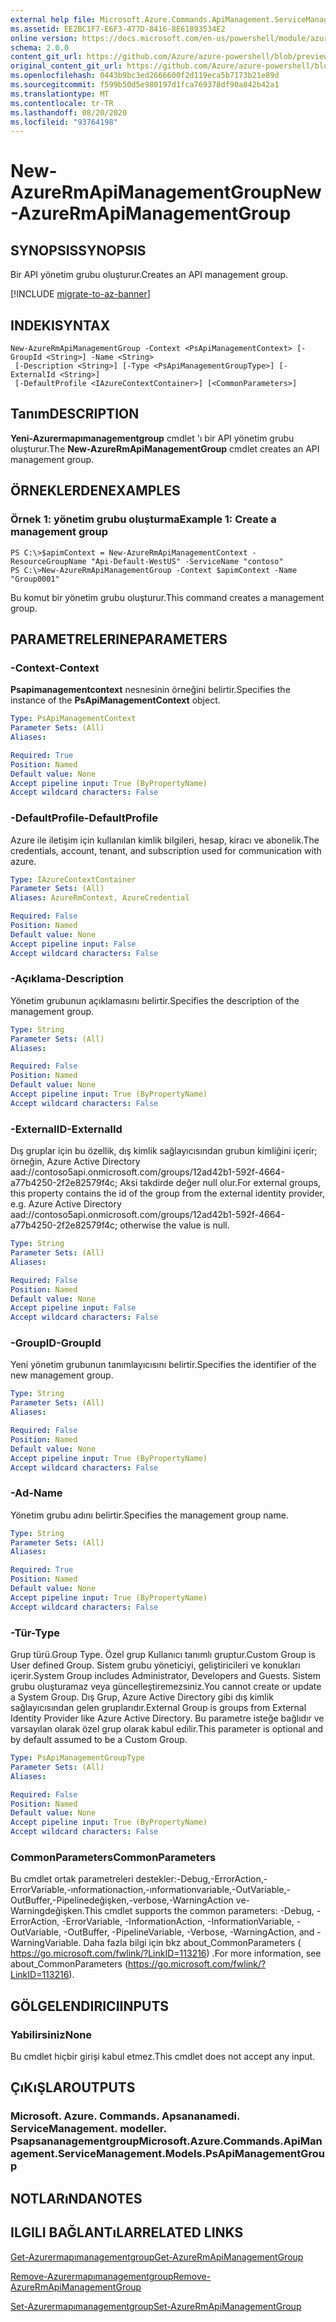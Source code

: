 ```yaml
---
external help file: Microsoft.Azure.Commands.ApiManagement.ServiceManagement.dll-Help.xml
ms.assetid: EE2BC1F7-E6F3-477D-8416-8E61893534E2
online version: https://docs.microsoft.com/en-us/powershell/module/azurerm.apimanagement/new-azurermapimanagementgroup
schema: 2.0.0
content_git_url: https://github.com/Azure/azure-powershell/blob/preview/src/ResourceManager/ApiManagement/Commands.ApiManagement/help/New-AzureRmApiManagementGroup.md
original_content_git_url: https://github.com/Azure/azure-powershell/blob/preview/src/ResourceManager/ApiManagement/Commands.ApiManagement/help/New-AzureRmApiManagementGroup.md
ms.openlocfilehash: 0443b9bc3ed2666600f2d119eca5b7173b21e89d
ms.sourcegitcommit: f599b50d5e980197d1fca769378df90a842b42a1
ms.translationtype: MT
ms.contentlocale: tr-TR
ms.lasthandoff: 08/20/2020
ms.locfileid: "93764198"
---
```

# <span data-ttu-id="fb348-101">New-AzureRmApiManagementGroup</span><span class="sxs-lookup"><span data-stu-id="fb348-101">New-AzureRmApiManagementGroup</span></span>

## <span data-ttu-id="fb348-102">SYNOPSIS</span><span class="sxs-lookup"><span data-stu-id="fb348-102">SYNOPSIS</span></span>
<span data-ttu-id="fb348-103">Bir API yönetim grubu oluşturur.</span><span class="sxs-lookup"><span data-stu-id="fb348-103">Creates an API management group.</span></span>

[!INCLUDE [migrate-to-az-banner](../../includes/migrate-to-az-banner.md)]

## <span data-ttu-id="fb348-104">INDEKI</span><span class="sxs-lookup"><span data-stu-id="fb348-104">SYNTAX</span></span>

```
New-AzureRmApiManagementGroup -Context <PsApiManagementContext> [-GroupId <String>] -Name <String>
 [-Description <String>] [-Type <PsApiManagementGroupType>] [-ExternalId <String>]
 [-DefaultProfile <IAzureContextContainer>] [<CommonParameters>]
```

## <span data-ttu-id="fb348-105">Tanım</span><span class="sxs-lookup"><span data-stu-id="fb348-105">DESCRIPTION</span></span>
<span data-ttu-id="fb348-106">**Yeni-Azurermapımanagementgroup** cmdlet 'ı bir API yönetim grubu oluşturur.</span><span class="sxs-lookup"><span data-stu-id="fb348-106">The **New-AzureRmApiManagementGroup** cmdlet creates an API management group.</span></span>

## <span data-ttu-id="fb348-107">ÖRNEKLERDEN</span><span class="sxs-lookup"><span data-stu-id="fb348-107">EXAMPLES</span></span>

### <span data-ttu-id="fb348-108">Örnek 1: yönetim grubu oluşturma</span><span class="sxs-lookup"><span data-stu-id="fb348-108">Example 1: Create a management group</span></span>
```
PS C:\>$apimContext = New-AzureRmApiManagementContext -ResourceGroupName "Api-Default-WestUS" -ServiceName "contoso"
PS C:\>New-AzureRmApiManagementGroup -Context $apimContext -Name "Group0001"
```

<span data-ttu-id="fb348-109">Bu komut bir yönetim grubu oluşturur.</span><span class="sxs-lookup"><span data-stu-id="fb348-109">This command creates a management group.</span></span>

## <span data-ttu-id="fb348-110">PARAMETRELERINE</span><span class="sxs-lookup"><span data-stu-id="fb348-110">PARAMETERS</span></span>

### <span data-ttu-id="fb348-111">-Context</span><span class="sxs-lookup"><span data-stu-id="fb348-111">-Context</span></span>
<span data-ttu-id="fb348-112">**Psapimanagementcontext** nesnesinin örneğini belirtir.</span><span class="sxs-lookup"><span data-stu-id="fb348-112">Specifies the instance of the **PsApiManagementContext** object.</span></span>

```yaml
Type: PsApiManagementContext
Parameter Sets: (All)
Aliases: 

Required: True
Position: Named
Default value: None
Accept pipeline input: True (ByPropertyName)
Accept wildcard characters: False
```

### <span data-ttu-id="fb348-113">-DefaultProfile</span><span class="sxs-lookup"><span data-stu-id="fb348-113">-DefaultProfile</span></span>
<span data-ttu-id="fb348-114">Azure ile iletişim için kullanılan kimlik bilgileri, hesap, kiracı ve abonelik.</span><span class="sxs-lookup"><span data-stu-id="fb348-114">The credentials, account, tenant, and subscription used for communication with azure.</span></span>
 
```yaml
Type: IAzureContextContainer
Parameter Sets: (All)
Aliases: AzureRmContext, AzureCredential

Required: False
Position: Named
Default value: None
Accept pipeline input: False
Accept wildcard characters: False
```

### <span data-ttu-id="fb348-115">-Açıklama</span><span class="sxs-lookup"><span data-stu-id="fb348-115">-Description</span></span>
<span data-ttu-id="fb348-116">Yönetim grubunun açıklamasını belirtir.</span><span class="sxs-lookup"><span data-stu-id="fb348-116">Specifies the description of the management group.</span></span>

```yaml
Type: String
Parameter Sets: (All)
Aliases: 

Required: False
Position: Named
Default value: None
Accept pipeline input: True (ByPropertyName)
Accept wildcard characters: False
```

### <span data-ttu-id="fb348-117">-ExternalID</span><span class="sxs-lookup"><span data-stu-id="fb348-117">-ExternalId</span></span>
<span data-ttu-id="fb348-118">Dış gruplar için bu özellik, dış kimlik sağlayıcısından grubun kimliğini içerir; örneğin, Azure Active Directory aad://contoso5api.onmicrosoft.com/groups/12ad42b1-592f-4664-a77b4250-2f2e82579f4c; Aksi takdirde değer null olur.</span><span class="sxs-lookup"><span data-stu-id="fb348-118">For external groups, this property contains the id of the group from the external identity provider, e.g. Azure Active Directory aad://contoso5api.onmicrosoft.com/groups/12ad42b1-592f-4664-a77b4250-2f2e82579f4c; otherwise the value is null.</span></span>

```yaml
Type: String
Parameter Sets: (All)
Aliases: 

Required: False
Position: Named
Default value: None
Accept pipeline input: False
Accept wildcard characters: False
```

### <span data-ttu-id="fb348-119">-GroupID</span><span class="sxs-lookup"><span data-stu-id="fb348-119">-GroupId</span></span>
<span data-ttu-id="fb348-120">Yeni yönetim grubunun tanımlayıcısını belirtir.</span><span class="sxs-lookup"><span data-stu-id="fb348-120">Specifies the identifier of the new management group.</span></span>

```yaml
Type: String
Parameter Sets: (All)
Aliases: 

Required: False
Position: Named
Default value: None
Accept pipeline input: True (ByPropertyName)
Accept wildcard characters: False
```

### <span data-ttu-id="fb348-121">-Ad</span><span class="sxs-lookup"><span data-stu-id="fb348-121">-Name</span></span>
<span data-ttu-id="fb348-122">Yönetim grubu adını belirtir.</span><span class="sxs-lookup"><span data-stu-id="fb348-122">Specifies the management group name.</span></span>

```yaml
Type: String
Parameter Sets: (All)
Aliases: 

Required: True
Position: Named
Default value: None
Accept pipeline input: True (ByPropertyName)
Accept wildcard characters: False
```

### <span data-ttu-id="fb348-123">-Tür</span><span class="sxs-lookup"><span data-stu-id="fb348-123">-Type</span></span>
<span data-ttu-id="fb348-124">Grup türü.</span><span class="sxs-lookup"><span data-stu-id="fb348-124">Group Type.</span></span> <span data-ttu-id="fb348-125">Özel grup Kullanıcı tanımlı gruptur.</span><span class="sxs-lookup"><span data-stu-id="fb348-125">Custom Group is User defined Group.</span></span> <span data-ttu-id="fb348-126">Sistem grubu yöneticiyi, geliştiricileri ve konukları içerir.</span><span class="sxs-lookup"><span data-stu-id="fb348-126">System Group includes Administrator, Developers and Guests.</span></span> <span data-ttu-id="fb348-127">Sistem grubu oluşturamaz veya güncelleştiremezsiniz.</span><span class="sxs-lookup"><span data-stu-id="fb348-127">You cannot create or update a System Group.</span></span>  <span data-ttu-id="fb348-128">Dış Grup, Azure Active Directory gibi dış kimlik sağlayıcısından gelen gruplarıdır.</span><span class="sxs-lookup"><span data-stu-id="fb348-128">External Group is groups from External Identity Provider like Azure Active Directory.</span></span> <span data-ttu-id="fb348-129">Bu parametre isteğe bağlıdır ve varsayılan olarak özel grup olarak kabul edilir.</span><span class="sxs-lookup"><span data-stu-id="fb348-129">This parameter is optional and by default assumed to be a Custom Group.</span></span>

```yaml
Type: PsApiManagementGroupType
Parameter Sets: (All)
Aliases: 

Required: False
Position: Named
Default value: None
Accept pipeline input: True (ByPropertyName)
Accept wildcard characters: False
```

### <span data-ttu-id="fb348-130">CommonParameters</span><span class="sxs-lookup"><span data-stu-id="fb348-130">CommonParameters</span></span>
<span data-ttu-id="fb348-131">Bu cmdlet ortak parametreleri destekler:-Debug,-ErrorAction,-ErrorVariable,-ınformationaction,-ınformationvariable,-OutVariable,-OutBuffer,-Pipelinedeğişken,-verbose,-WarningAction ve-Warningdeğişken.</span><span class="sxs-lookup"><span data-stu-id="fb348-131">This cmdlet supports the common parameters: -Debug, -ErrorAction, -ErrorVariable, -InformationAction, -InformationVariable, -OutVariable, -OutBuffer, -PipelineVariable, -Verbose, -WarningAction, and -WarningVariable.</span></span> <span data-ttu-id="fb348-132">Daha fazla bilgi için bkz about_CommonParameters ( https://go.microsoft.com/fwlink/?LinkID=113216) .</span><span class="sxs-lookup"><span data-stu-id="fb348-132">For more information, see about_CommonParameters (https://go.microsoft.com/fwlink/?LinkID=113216).</span></span>

## <span data-ttu-id="fb348-133">GÖLGELENDIRICI</span><span class="sxs-lookup"><span data-stu-id="fb348-133">INPUTS</span></span>

### <span data-ttu-id="fb348-134">Yabilirsiniz</span><span class="sxs-lookup"><span data-stu-id="fb348-134">None</span></span>
<span data-ttu-id="fb348-135">Bu cmdlet hiçbir girişi kabul etmez.</span><span class="sxs-lookup"><span data-stu-id="fb348-135">This cmdlet does not accept any input.</span></span>

## <span data-ttu-id="fb348-136">ÇıKıŞLAR</span><span class="sxs-lookup"><span data-stu-id="fb348-136">OUTPUTS</span></span>

### <span data-ttu-id="fb348-137">Microsoft. Azure. Commands. Apsananamedi. ServiceManagement. modeller. Psapsananagementgroup</span><span class="sxs-lookup"><span data-stu-id="fb348-137">Microsoft.Azure.Commands.ApiManagement.ServiceManagement.Models.PsApiManagementGroup</span></span>

## <span data-ttu-id="fb348-138">NOTLARıNDA</span><span class="sxs-lookup"><span data-stu-id="fb348-138">NOTES</span></span>

## <span data-ttu-id="fb348-139">ILGILI BAĞLANTıLAR</span><span class="sxs-lookup"><span data-stu-id="fb348-139">RELATED LINKS</span></span>

[<span data-ttu-id="fb348-140">Get-Azurermapımanagementgroup</span><span class="sxs-lookup"><span data-stu-id="fb348-140">Get-AzureRmApiManagementGroup</span></span>](./Get-AzureRmApiManagementGroup.md)

[<span data-ttu-id="fb348-141">Remove-Azurermapımanagementgroup</span><span class="sxs-lookup"><span data-stu-id="fb348-141">Remove-AzureRmApiManagementGroup</span></span>](./Remove-AzureRmApiManagementGroup.md)

[<span data-ttu-id="fb348-142">Set-Azurermapımanagementgroup</span><span class="sxs-lookup"><span data-stu-id="fb348-142">Set-AzureRmApiManagementGroup</span></span>](./Set-AzureRmApiManagementGroup.md)


